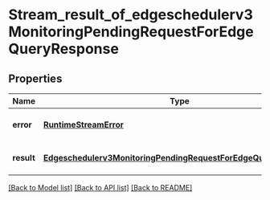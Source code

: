 # Stream_result_of_edgeschedulerv3MonitoringPendingRequestForEdgeQueryResponse

## Properties
Name | Type | Description | Notes
------------ | ------------- | ------------- | -------------
**error** | [**RuntimeStreamError**](RuntimeStreamError.md) |  | [optional] [default to null]
**result** | [**Edgeschedulerv3MonitoringPendingRequestForEdgeQueryResponse**](Edgeschedulerv3MonitoringPendingRequestForEdgeQueryResponse.md) |  | [optional] [default to null]

[[Back to Model list]](../README.md#documentation-for-models) [[Back to API list]](../README.md#documentation-for-api-endpoints) [[Back to README]](../README.md)


